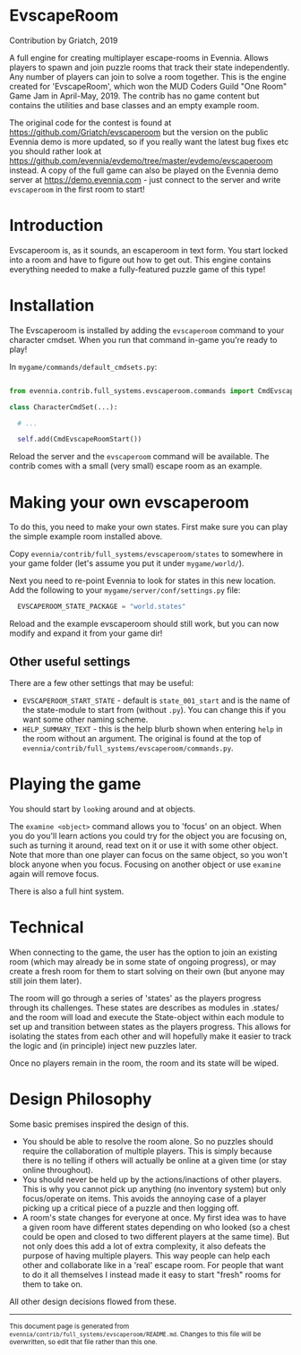 # EvscapeRoom

Contribution by Griatch, 2019

A full engine for creating multiplayer escape-rooms in Evennia. Allows players to 
spawn and join puzzle rooms that track their state independently. Any number of players 
can join to solve a room together. This is the engine created for 'EvscapeRoom', which won 
the MUD Coders Guild "One Room" Game Jam in April-May, 2019. The contrib has no game 
content but contains the utilities and base classes and an empty example room.

The original code for the contest is found at
https://github.com/Griatch/evscaperoom but the version on the public Evennia
demo is more updated, so if you really want the latest bug fixes etc you should
rather look at https://github.com/evennia/evdemo/tree/master/evdemo/evscaperoom
instead. A copy of the full game can also be played on the Evennia demo server
at https://demo.evennia.com - just connect to the server and write `evscaperoom`
in the first room to start!

# Introduction

Evscaperoom is, as it sounds, an escaperoom in text form. You start locked into
a room and have to figure out how to get out. This engine contains everything
needed to make a fully-featured puzzle game of this type!

# Installation

The Evscaperoom is installed by adding the `evscaperoom` command to your
character cmdset. When you run that command in-game you're ready to play!

In `mygame/commands/default_cmdsets.py`:

```python

from evennia.contrib.full_systems.evscaperoom.commands import CmdEvscapeRoomStart

class CharacterCmdSet(...):

  # ...

  self.add(CmdEvscapeRoomStart())

```

Reload the server and the `evscaperoom` command will be available. The contrib
comes with a small (very small) escape room as an example.

# Making your own evscaperoom

To do this, you need to make your own states. First make sure you can play the
simple example room installed above.

Copy `evennia/contrib/full_systems/evscaperoom/states` to somewhere in your game folder (let's
assume you put it under `mygame/world/`).

Next you need to re-point Evennia to look for states in this new location. Add
the following to your `mygame/server/conf/settings.py` file:

```python
  EVSCAPEROOM_STATE_PACKAGE = "world.states"

```

Reload and the example evscaperoom should still work, but you can now modify and
expand it from your game dir!

## Other useful settings

There are a few other settings that may be useful:

- `EVSCAPEROOM_START_STATE` - default is `state_001_start` and is the name of
  the state-module to start from (without `.py`). You can change this if you
  want some other naming scheme.
- `HELP_SUMMARY_TEXT` - this is the help blurb shown when entering `help` in
  the room without an argument. The original is found at the top of
  `evennia/contrib/full_systems/evscaperoom/commands.py`.

# Playing the game

You should start by `look`ing around and at objects.

The `examine <object>` command allows you to 'focus' on an object. When you do
you'll learn actions you could try for the object you are focusing on, such as
turning it around, read text on it or use it with some other object. Note that
more than one player can focus on the same object, so you won't block anyone
when you focus. Focusing on another object or use `examine` again will remove
focus.

There is also a full hint system.

# Technical

When connecting to the game, the user has the option to join an existing room
(which may already be in some state of ongoing progress), or may create a fresh
room for them to start solving on their own (but anyone may still join them later).

The room will go through a series of 'states' as the players progress through
its challenges. These states are describes as modules in .states/ and the
room will load and execute the State-object within each module to set up
and transition between states as the players progress. This allows for isolating
the states from each other and will hopefully make it easier to track
the logic and (in principle) inject new puzzles later.

Once no players remain in the room, the room and its state will be wiped.

# Design Philosophy

Some basic premises inspired the design of this.

- You should be able to resolve the room alone. So no puzzles should require the
  collaboration of multiple players. This is simply because there is no telling
  if others will actually be online at a given time (or stay online throughout).
- You should never be held up by the actions/inactions of other players. This
  is why you cannot pick up anything (no inventory system) but only
  focus/operate on items. This avoids the annoying case of a player picking up
  a critical piece of a puzzle and then logging off.
- A room's state changes for everyone at once. My first idea was to have a given
  room have different states depending on who looked (so a chest could be open
  and closed to two different players at the same time). But not only does this
  add a lot of extra complexity, it also defeats the purpose of having multiple
  players. This way people can help each other and collaborate like in a 'real'
  escape room. For people that want to do it all themselves I instead made it
  easy to start "fresh" rooms for them to take on.

All other design decisions flowed from these.


----

<small>This document page is generated from `evennia/contrib/full_systems/evscaperoom/README.md`. Changes to this
file will be overwritten, so edit that file rather than this one.</small>
